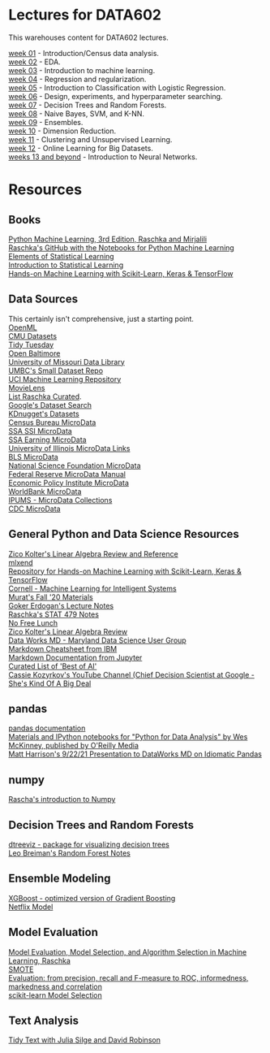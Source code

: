 # Lectures for DATA602

This warehouses content for DATA602 lectures.

[week 01](https://github.com/appliedecon/data602-lectures/tree/main/course-intro) - Introduction/Census data analysis.
<br>[week 02](https://github.com/appliedecon/data602-lectures/tree/main/eda) - EDA.
<br>[week 03](https://github.com/appliedecon/data602-lectures/tree/main/machine-learning-in-a-nutshell) - Introduction to machine learning.
<br>[week 04](https://github.com/appliedecon/data602-lectures/tree/main/regression) - Regression and regularization.
<br>[week 05](https://github.com/appliedecon/data602-lectures/tree/main/logistic-regression) - Introduction to Classification with Logistic Regression.
<br>[week 06](https://github.com/appliedecon/data602-lectures/tree/main/model-evaluation) - Design, experiments, and hyperparameter searching.
<br>[week 07](https://github.com/appliedecon/data602-lectures/tree/main/trees) - Decision Trees and Random Forests.
<br>[week 08](https://github.com/appliedecon/data602-lectures/tree/main/supervised-algorithms) - Naive Bayes, SVM, and K-NN.
<br>[week 09](https://github.com/appliedecon/data602-lectures/tree/main/ensembles) - Ensembles.
<br>[week 10](https://github.com/appliedecon/data602-lectures/tree/main/dimension-reduction) - Dimension Reduction.
<br>[week 11](https://github.com/appliedecon/data602-lectures/tree/main/unsupervised-learning) - Clustering and Unsupervised Learning.
<br>[week 12](https://github.com/appliedecon/data602-lectures/tree/main/online-learning) - Online Learning for Big Datasets.
<br>[weeks 13 and beyond](https://github.com/appliedecon/data602-lectures/tree/main/neural-networks) - Introduction to Neural Networks.

# Resources 

## Books
[Python Machine Learning, 3rd Edition, Raschka and Mirjalili](https://www.packtpub.com/product/python-machine-learning-third-edition/9781789955750)
<br>[Raschka's GitHub with the Notebooks for Python Machine Learning](https://github.com/rasbt/python-machine-learning-book-3rd-edition)
<br>[Elements of Statistical Learning](https://web.stanford.edu/~hastie/ElemStatLearn/)
<br>[Introduction to Statistical Learning](https://www.statlearning.com)
<br>[Hands-on Machine Learning with Scikit-Learn, Keras & TensorFlow](https://github.com/ageron/handson-ml2)

## Data Sources
This certainly isn't comprehensive, just a starting point.  
[OpenML](https://www.openml.org)
<br>[CMU Datasets](http://lib.stat.cmu.edu/datasets/)
<br>[Tidy Tuesday](https://github.com/rfordatascience/tidytuesday)
<br>[Open Baltimore](https://data.baltimorecity.gov)
<br>[University of Missouri Data Library](https://libraryguides.missouri.edu/datasets/public-use)
<br>[UMBC's Small Dataset Repo](https://github.com/UMBC-Data-Science/DATA602Datasets/)
<br>[UCI Machine Learning Repository](http://archive.ics.uci.edu/ml/index.php)
<br>[MovieLens](https://ai.stanford.edu/~amaas/data/sentiment/)
<br>[List Raschka Curated](https://sebastianraschka.com/blog/2021/ml-dl-datasets.html). 
<br>[Google's Dataset Search](https://datasetsearch.research.google.com)
<br>[KDnugget's Datasets](https://www.kdnuggets.com/datasets/index.html)
<br>[Census Bureau MicroData](https://www.census.gov/programs-surveys/acs/microdata.html)
<br>[SSA SSI MicroData](https://www.ssa.gov/policy/docs/microdata/ssr/index.html)
<br>[SSA Earning MicroData](https://www.ssa.gov/policy/docs/microdata/epuf/index.html)
<br>[University of Illinois MicroData Links](https://www.library.illinois.edu/govinfo/u-of-i-unit-library-homepage/researchtools/statistics/microdata/)
<br>[BLS MicroData](https://www.bls.gov/cex/pumd.htm)
<br>[National Science Foundation MicroData](https://www.nsf.gov/statistics/data-tools.cfm)
<br>[Federal Reserve MicroData Manual](https://www.federalreserve.gov/apps/mdrm/)
<br>[Economic Policy Institute MicroData](https://microdata.epi.org)
<br>[WorldBank MicroData](https://microdata.worldbank.org/index.php/home)
<br>[IPUMS - MicroData Collections](https://www.ipums.org)
<br>[CDC MicroData](https://www.cdc.gov/nchs/data_access/vitalstatsonline.htm)

## General Python and Data Science Resources
[Zico Kolter's Linear Algebra Review and Reference](http://www.cs.cmu.edu/~zkolter/course/linalg/linalg_notes.pdf)
<br>[mlxend](http://rasbt.github.io/mlxtend/)
<br>[Repository for Hands-on Machine Learning with Scikit-Learn, Keras & TensorFlow](https://github.com/ageron/handson-ml2)
<br>[Cornell - Machine Learning for Intelligent Systems](https://www.cs.cornell.edu/courses/cs4780/2018fa/page18/)
<br>[Murat's Fall '20 Materials](https://github.com/mguner/UMBC_DATA602)
<br>[Goker Erdogan's Lecture Notes](https://github.com/gokererdogan/JaverianaMLCourse)
<br>[Raschka's STAT 479 Notes](https://github.com/rasbt/stat479-machine-learning-fs19)
<br>[No Free Lunch](https://ieeexplore.ieee.org/document/6795940)
<br>[Zico Kolter's Linear Algebra Review](https://www.cs.cmu.edu/~zkolter/course/linalg/linalg_notes.pdf)
<br>[Data Works MD - Maryland Data Science User Group](https://dataworksmd.org)
<br>[Markdown Cheatsheet from IBM](https://www.ibm.com/docs/en/watson-studio-local/1.2.3?topic=notebooks-markdown-jupyter-cheatsheet)
<br>[Markdown Documentation from Jupyter](https://jupyter-notebook.readthedocs.io/en/stable/examples/Notebook/Working%20With%20Markdown%20Cells.html)
<br>[Curated List of 'Best of AI'](https://github.com/louisfb01/best_AI_papers_2021)
<br>[Cassie Kozyrkov's YouTube Channel (Chief Decision Scientist at Google - She's Kind Of A Big Deal](https://www.youtube.com/kozyrkov)

## pandas
[pandas documentation](https://pandas.pydata.org)
<br>[Materials and IPython notebooks for "Python for Data Analysis" by Wes McKinney, published by O'Reilly Media](https://github.com/wesm/pydata-book)
<br>[Matt Harrison's 9/22/21 Presentation to DataWorks MD on Idiomatic Pandas](https://www.youtube.com/watch?v=GXvKNWCiZUg)

## numpy
[Rascha's introduction to Numpy](https://sebastianraschka.com/blog/2020/numpy-intro.html)

## Decision Trees and Random Forests
[dtreeviz - package for visualizing decision trees](https://github.com/parrt/dtreeviz)
<br>[Leo Breiman's Random Forest Notes](https://www.stat.berkeley.edu/~breiman/RandomForests/cc_home.htm)

## Ensemble Modeling
[XGBoost - optimized version of Gradient Boosting](https://xgboost.readthedocs.io/en/latest/)
<br>[Netflix Model](https://www.netflixprize.com/assets/GrandPrize2009_BPC_BigChaos.pdf)

## Model Evaluation
[Model Evaluation, Model Selection, and Algorithm Selection in Machine Learning, Raschka](https://arxiv.org/abs/1811.12808)
<br>[SMOTE](https://arxiv.org/pdf/1106.1813.pdf)
<br>[Evaluation: from precision, recall and F-measure to ROC, informedness, markedness and correlation](https://arxiv.org/abs/2010.16061)
<br>[scikit-learn Model Selection](https://scikit-learn.org/stable/model_selection.html)

## Text Analysis
[Tidy Text with Julia Silge and David Robinson](https://www.tidytextmining.com)
